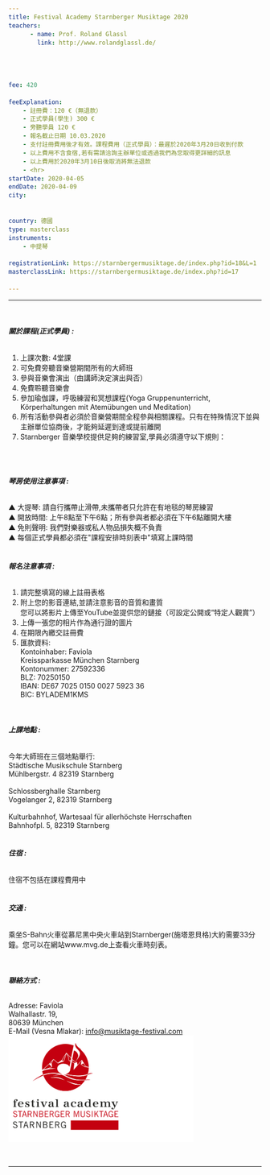 ```yaml
---
title: Festival Academy Starnberger Musiktage 2020
teachers:
      - name: Prof. Roland Glassl 
        link: http://www.rolandglassl.de/




fee: 420

feeExplanation: 
    - 註冊費：120 €（無退款）
    - 正式學員(學生) 300 €
    - 旁聽學員 120 €
    - 報名截止日期 10.03.2020
    - 支付註冊費用後才有效。課程費用（正式學員）：最遲於2020年3月20日收到付款
    - 以上費用不含食宿,若有需請洽詢主辦單位或透過我們為您取得更詳細的訊息
    - 以上費用於2020年3月10日後取消將無法退款
    - <hr>
startDate: 2020-04-05
endDate: 2020-04-09
city: 
      

country: 德國
type: masterclass
instruments:
    - 中提琴

registrationLink: https://starnbergermusiktage.de/index.php?id=18&L=1
masterclassLink: https://starnbergermusiktage.de/index.php?id=17
    
---
```

<hr>
<br>

###### __關於課程(正式學員) :__<br>  
1) 上課次數: 4堂課<br>
2) 可免費旁聽音樂營期間所有的大師班<br>
3) 參與音樂會演出（由講師決定演出與否）<br>
4) 免費聆聽音樂會<br>
5) 參加瑜伽課，呼吸練習和冥想課程(Yoga Gruppenunterricht, Körperhaltungen mit Atemübungen und Meditation)<br>
6) 所有活動參與者必須於音樂營期間全程參與相關課程。只有在特殊情況下並與主辦單位協商後，才能夠延遲到達或提前離開<br>
7) Starnberger 音樂學校提供足夠的練習室,學員必須遵守以下規則：
<br>
<br>

###### __琴房使用注意事項 :__<br>
▲ 大提琴: 請自行攜帶止滑帶,未攜帶者只允許在有地毯的琴房練習<br>
▲ 開放時間: 上午8點至下午6點；所有參與者都必須在下午6點離開大樓<br>
▲ 免則聲明: 我們對樂器或私人物品損失概不負責<br>
▲ 每個正式學員都必須在"課程安排時刻表中"填寫上課時間<br>
<br>

###### __報名注意事項 :__<br>  
1) 請完整填寫的線上註冊表格<br>
2) 附上您的影音連結,並請注意影音的音質和畫質<br>
您可以將影片上傳至YouTube並提供您的鏈接（可設定公開或“特定人觀賞”）<br>
3) 上傳一張您的相片作為通行證的圖片<br>
4) 在期限內繳交註冊費<br>
5) 匯款資料:<br>
Kontoinhaber: Faviola<br>
Kreissparkasse München Starnberg<br>
Kontonummer: 27592336<br>
BLZ: 70250150<br>
IBAN: DE67 7025 0150 0027 5923 36<br>
BIC: BYLADEM1KMS<br>
<br>

###### __上課地點 :__<br> 
今年大師班在三個地點舉行:<br> 
Städtische Musikschule Starnberg<br>
Mühlbergstr. 4 82319 Starnberg<br> 
<br>
Schlossberghalle Starnberg<br>
Vogelanger 2, 82319 Starnberg<br> 
<br>
Kulturbahnhof, Wartesaal für allerhöchste Herrschaften<br>
Bahnhofpl. 5, 82319 Starnberg<br> 
<br>

###### __住宿 :__<br> 
住宿不包括在課程費用中<br> 
<br> 

###### __交通 :__<br> 
乘坐S-Bahn火車從慕尼黑中央火車站到Starnberger(施塔恩貝格)大約需要33分鐘。您可以在網站www.mvg.de上查看火車時刻表。<br> 

<br>

###### __聯絡方式 :__<br> 
Adresse: Faviola<br>
Walhallastr. 19,<br>
80639 München<br>
E-Mail (Vesna Mlakar): info@musiktage-festival.com<br>
<img src="/assets/img/st.png" class="img-fluid" alt="...">



<br>
<hr>

